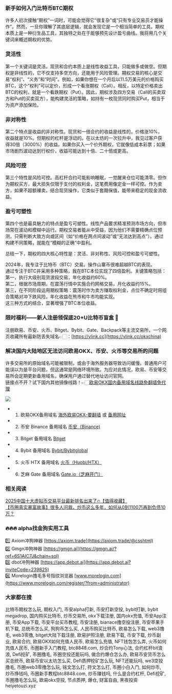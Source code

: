 ### 新手如何入门比特币BTC期权  
许多人初次接触“期权”一词时，可能会觉得它“很复杂”或“只有专业交易员才能操作”。然而，一旦你理解了其底层逻辑，就会发现它是一个相当简单的工具。期权本质上是一种衍生品工具，其独特之处在于能够预先设计盈亏曲线。我将用几个关键词来概述期权的优势。  

### 灵活性  
第一个关键词是灵活。现货和合约本质上是线性收益工具，只能做多或做空。但期权是非线性的，它不仅支持多空方向，还能用于风险管理。期权交易的核心是交易“权利”、“义务”和“时间”。例如，如果你想在一个月后以11.5万美元的价格购买BTC，这个“权利”可以定价，形成一个看涨期权（Call）。相反，以特定价格卖出BTC的权利，就是一个看跌期权（Put）。因此，期权涉及四方交易（Call的买卖双方和Put的买卖双方），能构建灵活的策略，如持有一枚现货同时购买Put，相当于为资产添加保险。  

### 非对称性  
第二个特点是收益的非对称性。现货和一倍合约的收益是线性的，价格涨10%，收益就是10%。但期权的杠杆是浮动的。在以太坊的一次拉升中，我见过客户获得30倍（3000%）的收益。如果你买入一个价外期权，它就像低成本彩票；如果市场剧烈波动达到行权价，收益可能达到十倍、二十倍或更高。  

### 风险可控  
第三个特性是风险可控。高杠杆合约可能影响睡眠，一觉醒来仓位可能清零。但作为期权买方，最大损失仅限于支付的权利金，这笔费用像定金一样可控。作为卖方，如果不超额裸卖，结合现货操作，它类似于套期保值，能带来稳定的现金流收益。  

### 盈亏可塑性  
第四个也是最具魅力的特点是盈亏可塑性。线性产品要求精准预测市场方向，但市场常在波动和模糊中运行。期权交易者能从中受益，因为他们不需要精确点位预测，只需判断大致方向或区间（如“价格在两点间波动”或“无法达到高点”）。通过构建不同策略，就能在“模糊的正确”中盈利。  

总结一下，期权的四大核心特性是：灵活、非对称性、风险可控和盈亏可塑性。  

2024年，我专注于比特币（BTC）交易。操作山寨币很难超越BTC的表现。  
通过专注于BTC并采用多种策略，我在BTC本位实现了四倍盈利。关键策略包括：  
第一，执行大级别现货波段交易，年化收益约60%。  
第二，根据市场周期，在震荡行情中实施合约网格交易，月化收益约15%。  
第三，在不同阶段运用期权策略：震荡时作为卖方赚取权利金，点位不确定时用组合策略对冲下跌风险，年化收益在熊市和牛市均能实现。  
这三种方式的结合，显著增强了BTC本位收益。  

### 限时福利——新人注册领保底20+U比特币盲盒 🎁  
注册欧易、币安、火币、Bitget、Bybit、Gate、Backpack等主流交易所，一个网页收藏所有最新防丢失域名👉🏻：[https://vlink.cc](https://vlink.cc/okxchina)  

### 解决国内大陆地区无法访问欧易OKX、币安、火币等交易所的问题  
许多交易所的原始域名可能被限制，或由于海外服务器导致访问缓慢。普通用户可能误以为是平台问题，但这通常是网络环境所致。为应对此情况，欧易、币安等交易所会定期更新备用域名，确保用户通过替代地址访问官网。  
链接点不开？试下国内其他镜像线路！👉🏻[欧易OKX国内备用域名线路免翻墙免代理](https://vlink.cc/okxcn)  

[![](https://307e939.webp.li/20250812124552161.png)](https://vlink.cc/okxcn)  

- 1. 欧易OKX备用域名 [海外欧易OKX-要翻墙](https://www.okx.com/join/74873351) 或 [备用网址](https://www.oucnyi.net/zh-hans/join/74873351)  
- 2. 币安 Binance 备用域名 [币安（Binance)](https://accounts.binance.com/zh-CN/register?ref=36457687)  
- 3. Bitget 备用域名 [Bitget](https://www.bitget.com/zh-CN/referral/register?from=referral&clacCode=VRNEYUTR)  
- 4. Bybit 备用域名 [Bybit/Bybitglobal](https://www.bybitglobal.com/zh-MY/invite/?ref=VMKORMM)  
- 5. 火币 HTX 备用域名 [火币（Huobi/HTX）](https://www.htx.com/invite/zh-cn/1f?invite_code=whf45223)  
- 6. 芝麻 Gate 备用域名 [Gate.io（芝麻开门）](https://www.gate.io/zh/signup?ref_type=103&ref=A1ERAQ)  

### 相关阅读  
[2025中国十大虚拟币交易平台最新排名出来了🔥【值得收藏】](https://btc8848.com/top-10-exchanges/)  
[【币圈真实暴富故事】很多人问我，炒币这么多年，如何从0到1100万再到负债10万？](https://heiyetouzi.xyz/biquanstory001/)  

### 🔥🔥🔥 alpha找金狗实用工具  
1️⃣ Axiom冲狗神器 [https://axiom.trade](https://axiom.trade/@csshtml)  
2️⃣ Gmgn冲狗神器 [https://gmgn.ai](https://gmgn.ai/?ref=6S1AIC7J&chain=sol)  
3️⃣ dbot冲狗神器 [https://app.debot.ai](https://app.debot.ai?inviteCode=239825)  
4️⃣ Morelogin撸毛多号指纹浏览器 [www.morelogin.com](https://www.morelogin.com/register/?from=administrator)  

### 大家都在搜  
比特币期权怎么玩, 期权入门, 币安alpha打新, 币安打新空投, bybit打新, bybit megadrop, 国内购买比特币, 炒币交易所, okx下载注册, 国内okx充值, 币安App注册, 币安App下载, 币安平台买币教程, 币安注册, bianace撸空投注册, 币安苹果手机下载, 总统币怎么买, 狗狗币怎么买, 人民币购买比特币, 欧易怎么下载, web3撸毛, web3零撸, bitget大陆下载注册, 欧易护照注册, 欧易下载, 币安下载, 炒币副业, 欧易合约, 欧易OKX如何充值人民币, 欧易怎么充值, NFT钱包怎么弄, 火币如何充值人民币, 币圈新手入门教程, btc8848.com, 炒合约Tony心法, 合约杠杆bit浪浪, Defi挖矿, 币圈撸毛, 币圈空投还能玩吗, 做合约爆仓怎么办, 欧易币安货币怎么买总统币, 欧易币安以太坊怎么买, Defi质押挖矿怎么玩, NFT还能玩吗, we3空投撸毛, 币圈web3零撸怎么玩, 铭文怎么打, 符文怎么打, 币圈小白入门, 如何炒币, 炒币挣钱吗, 币圈新手教程btc8848.com, 炒币赚钱吗, 什么是合约杠杆, Defi挖矿, 币圈撸毛怎么玩, 欧易okx空投, 节点质押, 爆仓, 财富自由, 黑夜投资heiyetouzi.xyz